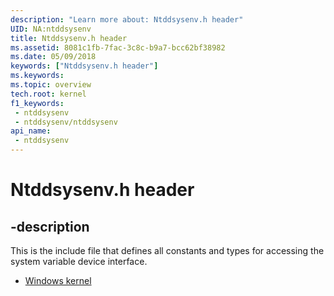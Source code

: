 ```yaml
---
description: "Learn more about: Ntddsysenv.h header"
UID: NA:ntddsysenv
title: Ntddsysenv.h header
ms.assetid: 8081c1fb-7fac-3c8c-b9a7-bcc62bf38982
ms.date: 05/09/2018
keywords: ["Ntddsysenv.h header"]
ms.keywords: 
ms.topic: overview
tech.root: kernel
f1_keywords:
 - ntddsysenv
 - ntddsysenv/ntddsysenv
api_name:
 - ntddsysenv
---
```


# Ntddsysenv.h header


## -description

This is the include file that defines all constants and types for
accessing the system variable device interface.

- [Windows kernel](../_kernel/index.md)

